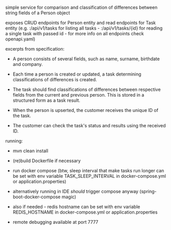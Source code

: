 simple service for comparison and classification of differences between string fields of a Person object

exposes CRUD endpoints for Person entity and read endpoints for Task entity (e.g. <host>:<port>/api/v1/tasks for listing all tasks - <host>:<port>/api/v1/tasks/{id} for reading a single task with passed id - for more info on all endpoints check openapi.yaml)

excerpts from specification:
 - A person consists of several fields, such as name, surname, birthdate and
company.
 - Each time a person is created or updated, a task determining classifications of
differences is created.
 - The task should find classifications of differences between respective fields from
the current and previous person. This is stored in a structured form as a task
result.

 - When the person is upserted, the customer receives the unique ID of the task. 
 - The customer can check the task's status and results using the received ID.



running:
 - mvn clean install
 - (re)build Dockerfile if necessary
 - run docker compose
   (btw, sleep interval that make tasks run longer can be set with env variable TASK_SLEEP_INTERVAL in docker-compose.yml or application.properties)

 - alternatively running in IDE *should* trigger compose anyway (spring-boot-docker-compose magic)
 - also if needed - redis hostname can be set with env variable REDIS_HOSTNAME in docker-compose.yml or application.properties
 - remote debugging available at port 7777